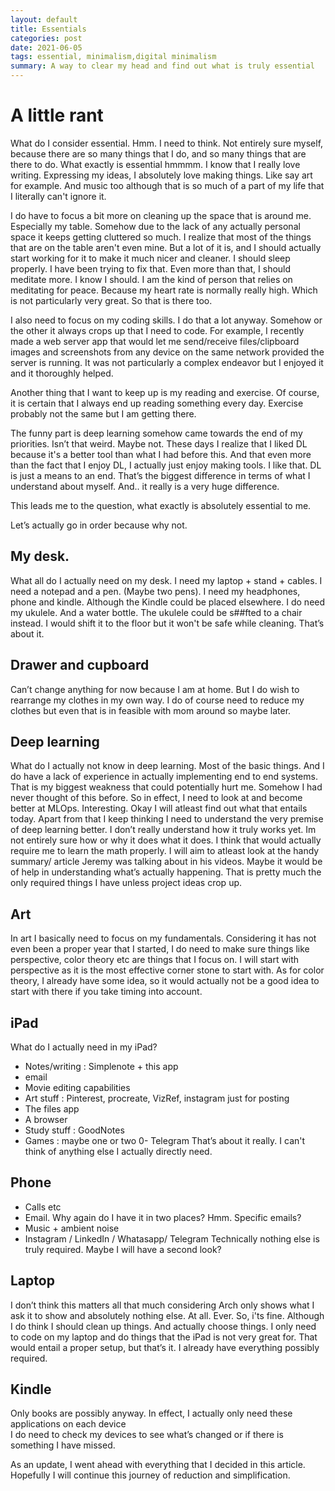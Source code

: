 ```yaml
---
layout: default
title: Essentials
categories: post
date: 2021-06-05
tags: essential, minimalism,digital minimalism
summary: A way to clear my head and find out what is truly essential 
---
```


# A little rant
What do I consider essential. Hmm. I need to think. Not entirely sure myself, because there are so many things that I do, and so many things that are there to do. What exactly is essential hmmmm. I know that I really love writing. Expressing my ideas, I absolutely love making things. Like say art for example. And music too although that is so much of a part of my life that I literally can't ignore it.

I do have to focus a bit more on cleaning up the space that is around me. Especially my table. Somehow due to the lack of any actually personal space it keeps getting cluttered so much. I realize that most of the things that are on the table aren't even mine. But a lot of it is, and I should actually start working for it to make it much nicer and cleaner. I should sleep properly. I have been trying to fix that. Even more than that, I should meditate more. I know I should. I am the kind of person that relies on meditating for peace. Because my heart rate is normally really high. Which is not particularly very great. So that is there too.

I also need to focus on my coding skills. I do that a lot anyway. Somehow or the other it always crops up that I need to code. For example, I recently made a web server app that would let me send/receive files/clipboard images and screenshots from any device on the same network provided the server is running. It was not particularly a complex endeavor but I enjoyed it and it thoroughly helped.

Another thing that I want to keep up is my reading and exercise. Of course, it is certain that I always end up reading something every day. Exercise probably not the same but I am getting there.

The funny part is deep learning somehow came towards the end of my priorities. Isn’t that weird. Maybe not. These days I realize that I liked DL because it's a better tool than what I had before this. And that even more than the fact that I enjoy DL, I actually just enjoy making tools. I like that. DL is just a means to an end. That’s the biggest difference in terms of what I understand about myself. And.. it really is a very huge difference. 

This leads me to the question, what exactly is absolutely essential to me. 

Let’s actually go in order because why not.

## My desk. 
What all do I actually need on my desk. I need my laptop + stand + cables. I need a notepad and a pen. (Maybe two pens). I need my headphones, phone and kindle. Although the Kindle could be placed elsewhere. I do need my ukulele. And a water bottle. The ukulele could be s##fted to a chair instead. I would shift it to the floor but it won't be safe while cleaning.
That’s about it. 

## Drawer and cupboard
Can’t change anything for now because I am at home. But I do wish to rearrange my clothes in my own way.  I do of course need to reduce my clothes but even that is in feasible with mom around so maybe later.

## Deep learning
What do I actually not know in deep learning. Most of the basic things. And I do have a lack of experience in actually implementing end to end systems. That is my biggest weakness that could potentially hurt me. Somehow I had never thought of this before. 
So in effect, I need to look at and become better at MLOps. Interesting. Okay I will atleast find out what that entails today.
Apart from that I keep thinking I need to understand the very premise of deep learning better. I don’t really understand how it truly works yet. Im not entirely sure how or why it does what it does. I think that would actually require me to learn the math properly. I will aim to atleast look at the handy summary/ article Jeremy was talking about in his videos. Maybe it would be of help in understanding what’s actually happening. That is pretty much the only required things I have unless project ideas crop up.

## Art
In art I basically need to focus on my fundamentals. Considering it has not even been a proper year that I started, I do need to make sure things like perspective, color theory etc are things that I focus on. I will start with perspective as it is the most effective corner stone to start with. As for color theory, I already have some idea, so it would actually not be a good idea to start with there if you take timing into account.

## iPad 
What do I actually need in my iPad?
- Notes/writing : Simplenote + this app
- email 
- Movie editing capabilities 
- Art stuff : Pinterest, procreate, VizRef, instagram just for posting 
- The files app
- A browser
- Study stuff : GoodNotes
- Games : maybe one or two
0- Telegram
That’s about it really. I can't think of anything else I actually directly need.

## Phone
- Calls etc
- Email. Why again do I have it in two places? Hmm. Specific emails?
- Music + ambient noise
- Instagram / LinkedIn / Whatasapp/ Telegram
Technically nothing else is truly required. Maybe I will have a second look?

## Laptop
I don’t think this matters all that much considering Arch only shows what I ask it to show and absolutely nothing else. At all. Ever. So, i'ts fine. Although I do think I should clean up things. And actually choose things. 
I only need to code on my laptop and do things that the iPad is not very great for. That would entail a proper setup, but that’s it. I already have everything possibly required.

## Kindle
Only books are possibly anyway.
In effect, I actually only need these applications  on each device  
I do need to check my devices to see what’s changed or if there is something I have missed.

As an update, I went ahead with everything that I decided in this article. Hopefully I will continue this journey of reduction and simplification.
